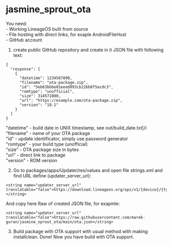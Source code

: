 # jasmine_sprout_ota

You need:
 <br>- Working LineageOS built from source
 <br>- File hosting with direct links, for exaple AndroidFileHost
 <br>- GitHub account

1) create public GitHub repository and create in it JSON file with following text:
```
{
  "response": [
    {
      "datetime": 1234567890,
      "filename": "ota-package.zip",
      "id": "5eb63bbbe01eeed093cb22bb8f5acdc3",
      "romtype": "unofficial",
      "size": 314572800,
      "url": "https://example.com/ota-package.zip",
      "version": "18.1"
    }
  ]
}
```
"datetime" - build date in UNIX timestamp, see out/build_date.txt[/i
 <br>"filename" - name of your OTA package
 <br>"id" - update identificator, simply use password generator
 <br>"romtype" - your build type (unofficial)
 <br>"size" - OTA package size in bytes
 <br>"url" - direct link to package
 <br>"version" - ROM version

2) Go to packages/apps/Updater/res/values and open file strings.xml and find URL define (updater_server_url):
```
<string name="updater_server_url" translatable="false">https://download.lineageos.org/api/v1/{device}/{type}/{incr}</string>
```
And copy here Raw of created JSON file, for exapmle:
```
<string name="updater_server_url" translatable="false">https://raw.githubusercontent.com/marek-guran/jasmine_sprout_ota/main/ota.json</string>
```
3) Build package with OTA support with usual method with making installclean. Done! Now you have build with OTA support.

